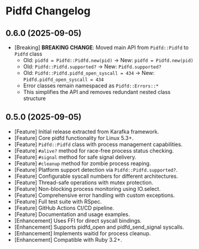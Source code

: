 # Pidfd Changelog

## 0.6.0 (2025-09-05)
- [Breaking] **BREAKING CHANGE**: Moved main API from `Pidfd::Pidfd` to `Pidfd` class
  - Old: `pidfd = Pidfd::Pidfd.new(pid)` → New: `pidfd = Pidfd.new(pid)`
  - Old: `Pidfd::Pidfd.supported?` → New: `Pidfd.supported?`
  - Old: `Pidfd::Pidfd.pidfd_open_syscall = 434` → New: `Pidfd.pidfd_open_syscall = 434`
  - Error classes remain namespaced as `Pidfd::Errors::*`
  - This simplifies the API and removes redundant nested class structure

## 0.5.0 (2025-09-05)
- [Feature] Initial release extracted from Karafka framework.
- [Feature] Core pidfd functionality for Linux 5.3+.
- [Feature] `Pidfd::Pidfd` class with process management capabilities.
- [Feature] `#alive?` method for race-free process status checking.
- [Feature] `#signal` method for safe signal delivery.
- [Feature] `#cleanup` method for zombie process reaping.
- [Feature] Platform support detection via `Pidfd::Pidfd.supported?`.
- [Feature] Configurable syscall numbers for different architectures.
- [Feature] Thread-safe operations with mutex protection.
- [Feature] Non-blocking process monitoring using IO.select.
- [Feature] Comprehensive error handling with custom exceptions.
- [Feature] Full test suite with RSpec.
- [Feature] GitHub Actions CI/CD pipeline.
- [Feature] Documentation and usage examples.
- [Enhancement] Uses FFI for direct syscall bindings.
- [Enhancement] Supports pidfd_open and pidfd_send_signal syscalls.
- [Enhancement] Implements waitid for process cleanup.
- [Enhancement] Compatible with Ruby 3.2+.
